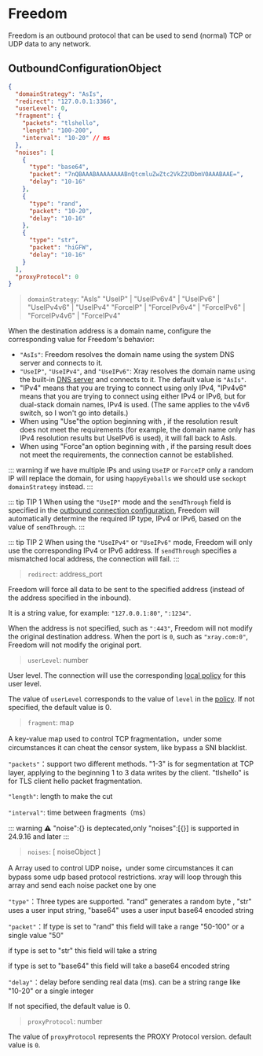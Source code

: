 # Freedom

Freedom is an outbound protocol that can be used to send (normal) TCP or UDP data to any network.

## OutboundConfigurationObject

```json
{
  "domainStrategy": "AsIs",
  "redirect": "127.0.0.1:3366",
  "userLevel": 0,
  "fragment": {
    "packets": "tlshello",
    "length": "100-200",
    "interval": "10-20" // ms
  },
  "noises": [
    {
      "type": "base64",
      "packet": "7nQBAAABAAAAAAAABnQtcmluZwZtc2VkZ2UDbmV0AAABAAE=",
      "delay": "10-16"
    },
    {
      "type": "rand",
      "packet": "10-20",
      "delay": "10-16"
    },
    {
      "type": "str",
      "packet": "hiGFW",
      "delay": "10-16"
    }
  ],
  "proxyProtocol": 0
}
```

> `domainStrategy`: "AsIs"
"UseIP" | "UseIPv6v4" | "UseIPv6" | "UseIPv4v6" | "UseIPv4"
"ForceIP" | "ForceIPv6v4" | "ForceIPv6" | "ForceIPv4v6" | "ForceIPv4"

When the destination address is a domain name, configure the corresponding value for Freedom's behavior:

- `"AsIs"`: Freedom resolves the domain name using the system DNS server and connects to it.
- `"UseIP"`, `"UseIPv4"`, and `"UseIPv6"`: Xray resolves the domain name using the built-in [DNS server](../dns.md) and connects to it. The default value is `"AsIs"`.
- "IPv4" means that you are trying to connect using only IPv4, "IPv4v6" means that you are trying to connect using either IPv4 or IPv6, but for dual-stack domain names, IPv4 is used. (The same applies to the v4v6 switch, so I won't go into details.)
- When using "Use"the option beginning with , if the resolution result does not meet the requirements (for example, the domain name only has IPv4 resolution results but UseIPv6 is used), it will fall back to AsIs.
- When using "Force"an option beginning with , if the parsing result does not meet the requirements, the connection cannot be established.

::: warning
if we have multiple IPs and using `UseIP` or `ForceIP` only a random IP will replace the domain, for using `happyEyeballs` we should use `sockopt domainStrategy` instead.
:::

::: tip TIP 1
When using the `"UseIP"` mode and the `sendThrough` field is specified in the [outbound connection configuration](../outbound.md#outboundobject), Freedom will automatically determine the required IP type, IPv4 or IPv6, based on the value of `sendThrough`.
:::

::: tip TIP 2
When using the `"UseIPv4"` or `"UseIPv6"` mode, Freedom will only use the corresponding IPv4 or IPv6 address. If `sendThrough` specifies a mismatched local address, the connection will fail.
:::

> `redirect`: address_port

Freedom will force all data to be sent to the specified address (instead of the address specified in the inbound).

It is a string value, for example: `"127.0.0.1:80"`, `":1234"`.

When the address is not specified, such as `":443"`, Freedom will not modify the original destination address. When the port is `0`, such as `"xray.com:0"`, Freedom will not modify the original port.

> `userLevel`: number

User level. The connection will use the corresponding [local policy](../policy.md#levelpolicyobject) for this user level.

The value of `userLevel` corresponds to the value of `level` in the [policy](../policy.md#policyobject). If not specified, the default value is 0.

> `fragment`: map

A key-value map used to control TCP fragmentation，under some circumstances it can cheat the censor system, like bypass a SNI blacklist.

`"packets"`：support two different methods. "1-3" is for segmentation at TCP layer, applying to the beginning 1 to 3 data writes by the client. "tlshello" is for TLS client hello packet fragmentation.

`"length"`: length to make the cut

`"interval"`: time between fragments（ms）

::: warning
⚠️ "noise":{} is deptecated,only "noises":[{}] is supported in 24.9.16 and later
:::

> `noises`: [ noiseObject ]

A Array used to control UDP noise，under some circumstances it can bypass some udp based protocol restrictions.
xray will loop through this array and send each noise packet one by one

`"type"`：Three types are supported. "rand" generates a random byte , "str" uses a user input string, "base64" uses a user input base64 encoded string

`"packet"`：If type is set to "rand" this field will take a range "50-100" or a single value "50"

if type is set to "str" this field will take a string

if type is set to "base64" this field will take a base64 encoded string

`"delay"`：delay before sending real data (ms). can be a string range like "10-20" or a single integer

If not specified, the default value is 0.

> `proxyProtocol`: number

The value of `proxyProtocol` represents the PROXY Protocol version. default value is `0`.
